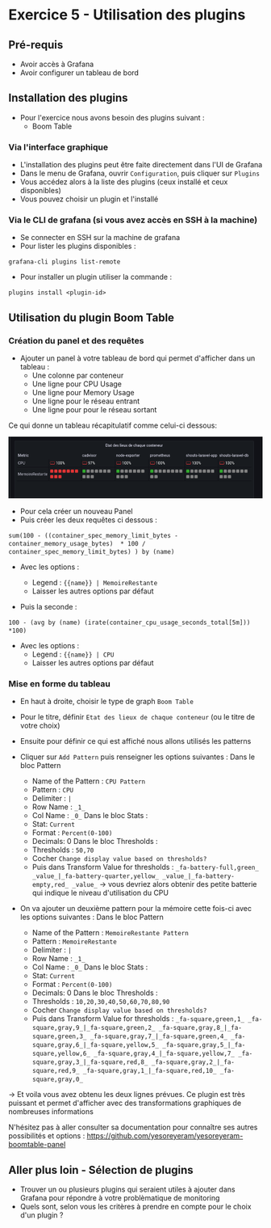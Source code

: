 # Exercice 5 - Utilisation des plugins

## Pré-requis
- Avoir accès à Grafana 
- Avoir configurer un tableau de bord

## Installation des plugins

- Pour l'exercice nous avons besoin des plugins suivant :
  - Boom Table

### Via l'interface graphique
- L'installation des plugins peut être faite directement dans l'UI de Grafana
- Dans le menu de Grafana, ouvrir `Configuration`, puis cliquer sur `Plugins`
- Vous accédez alors à la liste des plugins (ceux installé et ceux disponibles)
- Vous pouvez choisir un plugin et l'installé


### Via le CLI de grafana (si vous avez accès en SSH à la machine)
- Se connecter en SSH sur la machine de grafana
- Pour lister les plugins disponibles :
```
grafana-cli plugins list-remote
```
- Pour installer un plugin utiliser la commande : 
```
plugins install <plugin-id>
```


## Utilisation du plugin Boom Table

### Création du panel et des requêtes
- Ajouter un panel à votre tableau de bord qui permet d'afficher dans un tableau : 
  - Une colonne par conteneur
  - Une ligne pour CPU Usage
  - Une ligne pour Memory Usage
  - Une ligne pour le réseau entrant
  - Une ligne pour pour le réseau sortant

Ce qui donne un tableau récapitulatif comme celui-ci dessous: 

![](img/exo3/boom_table_result.png)

- Pour cela créer un nouveau Panel
- Puis créer les deux requêtes ci dessous :
```
sum(100 - ((container_spec_memory_limit_bytes - container_memory_usage_bytes)  * 100 / container_spec_memory_limit_bytes) ) by (name) 
```
- Avec les options :
  - Legend : `{{name}} | MemoireRestante`
  - Laisser les autres options par défaut

- Puis la seconde :
```
100 - (avg by (name) (irate(container_cpu_usage_seconds_total[5m])) *100)
```
- Avec les options :
  - Legend : `{{name}} | CPU`
  - Laisser les autres options par défaut


### Mise en forme du tableau
- En haut à droite, choisir le type de graph `Boom Table`
- Pour le titre, définir  `Etat des lieux de chaque conteneur` (ou le titre de votre choix)
- Ensuite pour définir ce qui est affiché nous allons utilisés les patterns
- Cliquer sur `Add Pattern` puis renseigner les options suivantes :
  Dans le bloc Pattern
  - Name of the Pattern : `CPU Pattern`
  - Pattern : `CPU`
  - Delimiter : `|`
  - Row Name : `_1_`
  - Col Name : `_0_`
  Dans le bloc Stats :
  - Stat: `Current`
  - Format : `Percent(0-100)`
  - Decimals: 0
  Dans le bloc Thresholds : 
  - Thresholds : `50,70`
  - Cocher `Change display value based on thresholds?`
  - Puis dans Transform Value for thresholds : `_fa-battery-full,green_ _value_|_fa-battery-quarter,yellow_ _value_|_fa-battery-empty,red_ _value_`
-> vous devriez alors obtenir des petite batterie qui indique le niveau d'utilisation du CPU

- On va ajouter un deuxième pattern pour la mémoire cette fois-ci avec les options suivantes :
Dans le bloc Pattern
  - Name of the Pattern : `MemoireRestante Pattern`
  - Pattern : `MemoireRestante`
  - Delimiter : `|`
  - Row Name : `_1_`
  - Col Name : `_0_`
  Dans le bloc Stats :
  - Stat: `Current`
  - Format : `Percent(0-100)`
  - Decimals: 0
  Dans le bloc Thresholds : 
  - Thresholds : `10,20,30,40,50,60,70,80,90`
  - Cocher `Change display value based on thresholds?`
  - Puis dans Transform Value for thresholds : `_fa-square,green,1_ _fa-square,gray,9_|_fa-square,green,2_ _fa-square,gray,8_|_fa-square,green,3_ _fa-square,gray,7_|_fa-square,green,4_ _fa-square,gray,6_|_fa-square,yellow,5_ _fa-square,gray,5_|_fa-square,yellow,6_ _fa-square,gray,4_|_fa-square,yellow,7_ _fa-square,gray,3_|_fa-square,red,8_ _fa-square,gray,2_|_fa-square,red,9_ _fa-square,gray,1_|_fa-square,red,10_ _fa-square,gray,0_`

-> Et voila vous avez obtenu les deux lignes prévues. Ce plugin est très puissant et permet d'afficher avec des transformations graphiques de nombreuses informations

N'hésitez pas à aller consulter sa documentation pour connaître ses autres possibilités et options : https://github.com/yesoreyeram/yesoreyeram-boomtable-panel 

## Aller plus loin -  Sélection de plugins

- Trouver un ou plusieurs plugins qui seraient utiles à ajouter dans Grafana pour répondre à votre problèmatique de monitoring
- Quels sont, selon vous les critères à prendre en compte pour le choix d'un plugin ?
